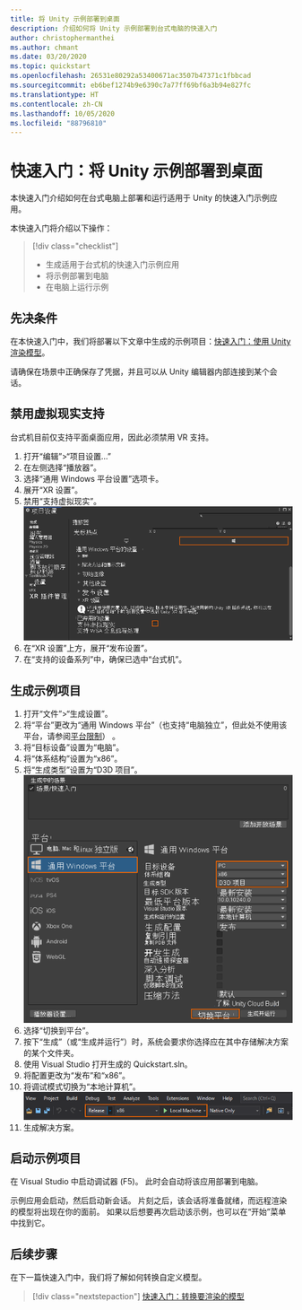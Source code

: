 ```yaml
---
title: 将 Unity 示例部署到桌面
description: 介绍如何将 Unity 示例部署到台式电脑的快速入门
author: christophermanthei
ms.author: chmant
ms.date: 03/20/2020
ms.topic: quickstart
ms.openlocfilehash: 26531e80292a53400671ac3507b47371c1fbbcad
ms.sourcegitcommit: eb6bef1274b9e6390c7a77ff69bf6a3b94e827fc
ms.translationtype: HT
ms.contentlocale: zh-CN
ms.lasthandoff: 10/05/2020
ms.locfileid: "88796810"
---
```

# <a name="quickstart-deploy-unity-sample-to-desktop"></a>快速入门：将 Unity 示例部署到桌面

本快速入门介绍如何在台式电脑上部署和运行适用于 Unity 的快速入门示例应用。

本快速入门将介绍以下操作：

> [!div class="checklist"]
>
>* 生成适用于台式机的快速入门示例应用
>* 将示例部署到电脑
>* 在电脑上运行示例

## <a name="prerequisites"></a>先决条件

在本快速入门中，我们将部署以下文章中生成的示例项目：[快速入门：使用 Unity 渲染模型](render-model.md)。

请确保在场景中正确保存了凭据，并且可以从 Unity 编辑器内部连接到某个会话。

## <a name="disable-virtual-reality-support"></a>禁用虚拟现实支持

台式机目前仅支持平面桌面应用，因此必须禁用 VR 支持。

1. 打开“编辑”>“项目设置...”
1. 在左侧选择“播放器”。
1. 选择“通用 Windows 平台设置”选项卡。
1. 展开“XR 设置”。
1. 禁用“支持虚拟现实”。\
    ![播放器设置](./media/unity-disable-xr.png)
1. 在“XR 设置”上方，展开“发布设置”。
1. 在“支持的设备系列”中，确保已选中“台式机”。 

## <a name="build-the-sample-project"></a>生成示例项目

1. 打开“文件”>“生成设置”。
1. 将“平台”更改为“通用 Windows 平台”（也支持“电脑独立”，但此处不使用该平台，请参阅[平台限制](../reference/limits.md#platform-limitations)） 。
1. 将“目标设备”设置为“电脑”。
1. 将“体系结构”设置为“x86”。
1. 将“生成类型”设置为“D3D 项目”。\
  ![生成设置](./media/unity-build-settings-pc.png)
1. 选择“切换到平台”。
1. 按下“生成”（或“生成并运行”）时，系统会要求你选择应在其中存储解决方案的某个文件夹。
1. 使用 Visual Studio 打开生成的 Quickstart.sln。
1. 将配置更改为“发布”和“x86”。 
1. 将调试模式切换为“本地计算机”。\
  ![解决方案配置](./media/unity-deploy-config-pc.png)
1. 生成解决方案。

## <a name="launch-the-sample-project"></a>启动示例项目

在 Visual Studio 中启动调试器 (F5)。 此时会自动将该应用部署到电脑。

示例应用会启动，然后启动新会话。 片刻之后，该会话将准备就绪，而远程渲染的模型将出现在你的面前。
如果以后想要再次启动该示例，也可以在“开始”菜单中找到它。

## <a name="next-steps"></a>后续步骤

在下一篇快速入门中，我们将了解如何转换自定义模型。

> [!div class="nextstepaction"]
> [快速入门：转换要渲染的模型](convert-model.md)
